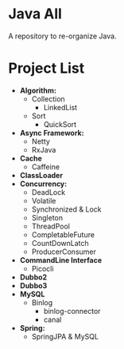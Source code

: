 # **Java All**

A repository to re-organize Java.


# **Project List**

- **Algorithm:**
  - Collection
    - LinkedList
  - Sort
    - QuickSort
- **Async Framework:**
  - Netty
  - RxJava
- **Cache**
  - Caffeine
- **ClassLoader**
- **Concurrency:**
  - DeadLock
  - Volatile
  - Synchronized & Lock
  - Singleton
  - ThreadPool
  - CompletableFuture
  - CountDownLatch
  - ProducerConsumer
- **CommandLine Interface**
  - Picocli
- **Dubbo2**
- **Dubbo3**
- **MySQL**
  - Binlog
    - binlog-connector
    - canal
- **Spring:**
  - SpringJPA & MySQL
